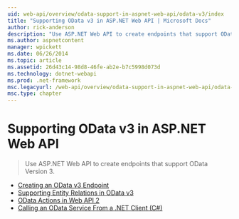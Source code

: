 ```yaml
---
uid: web-api/overview/odata-support-in-aspnet-web-api/odata-v3/index
title: "Supporting OData v3 in ASP.NET Web API | Microsoft Docs"
author: rick-anderson
description: "Use ASP.NET Web API to create endpoints that support OData Version 3."
ms.author: aspnetcontent
manager: wpickett
ms.date: 06/26/2014
ms.topic: article
ms.assetid: 26d43c14-98d8-46fe-ab2e-b7c5998d073d
ms.technology: dotnet-webapi
ms.prod: .net-framework
msc.legacyurl: /web-api/overview/odata-support-in-aspnet-web-api/odata-v3
msc.type: chapter
---
```

Supporting OData v3 in ASP.NET Web API
====================
> Use ASP.NET Web API to create endpoints that support OData Version 3.


- [Creating an OData v3 Endpoint](creating-an-odata-endpoint.md)
- [Supporting Entity Relations in OData v3](working-with-entity-relations.md)
- [OData Actions in Web API 2](odata-actions.md)
- [Calling an OData Service From a .NET Client (C#)](calling-an-odata-service-from-a-net-client.md)
